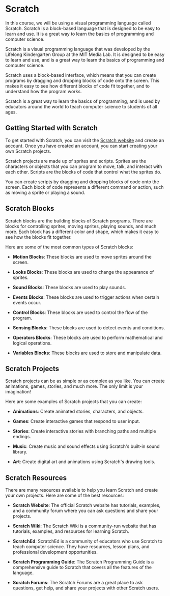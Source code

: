 # Scratch

In this course, we will be using a visual programming language called Scratch. Scratch is a block-based language that is designed to be easy to learn and use. It is a great way to learn the basics of programming and computer science.

Scratch is a visual programming language that was developed by the Lifelong Kindergarten Group at the MIT Media Lab. It is designed to be easy to learn and use, and is a great way to learn the basics of programming and computer science.

Scratch uses a block-based interface, which means that you can create programs by dragging and dropping blocks of code onto the screen. This makes it easy to see how different blocks of code fit together, and to understand how the program works.

Scratch is a great way to learn the basics of programming, and is used by educators around the world to teach computer science to students of all ages.

## Getting Started with Scratch

To get started with Scratch, you can visit the [Scratch website](https://scratch.mit.edu/) and create an account. Once you have created an account, you can start creating your own Scratch projects.

Scratch projects are made up of sprites and scripts. Sprites are the characters or objects that you can program to move, talk, and interact with each other. Scripts are the blocks of code that control what the sprites do.

You can create scripts by dragging and dropping blocks of code onto the screen. Each block of code represents a different command or action, such as moving a sprite or playing a sound.

## Scratch Blocks

Scratch blocks are the building blocks of Scratch programs. There are blocks for controlling sprites, moving sprites, playing sounds, and much more. Each block has a different color and shape, which makes it easy to see how the blocks fit together.

Here are some of the most common types of Scratch blocks:

- **Motion Blocks**: These blocks are used to move sprites around the screen.

- **Looks Blocks**: These blocks are used to change the appearance of sprites.

- **Sound Blocks**: These blocks are used to play sounds.

- **Events Blocks**: These blocks are used to trigger actions when certain events occur.

- **Control Blocks**: These blocks are used to control the flow of the program.

- **Sensing Blocks**: These blocks are used to detect events and conditions.

- **Operators Blocks**: These blocks are used to perform mathematical and logical operations.

- **Variables Blocks**: These blocks are used to store and manipulate data.

## Scratch Projects

Scratch projects can be as simple or as complex as you like. You can create animations, games, stories, and much more. The only limit is your imagination!

Here are some examples of Scratch projects that you can create:

- **Animations**: Create animated stories, characters, and objects.

- **Games**: Create interactive games that respond to user input.

- **Stories**: Create interactive stories with branching paths and multiple endings.

- **Music**: Create music and sound effects using Scratch's built-in sound library.

- **Art**: Create digital art and animations using Scratch's drawing tools.

## Scratch Resources

There are many resources available to help you learn Scratch and create your own projects. Here are some of the best resources:

- **Scratch Website**: The official Scratch website has tutorials, examples, and a community forum where you can ask questions and share your projects.

- **Scratch Wiki**: The Scratch Wiki is a community-run website that has tutorials, examples, and resources for learning Scratch.

- **ScratchEd**: ScratchEd is a community of educators who use Scratch to teach computer science. They have resources, lesson plans, and professional development opportunities.

- **Scratch Programming Guide**: The Scratch Programming Guide is a comprehensive guide to Scratch that covers all the features of the language.

- **Scratch Forums**: The Scratch Forums are a great place to ask questions, get help, and share your projects with other Scratch users.